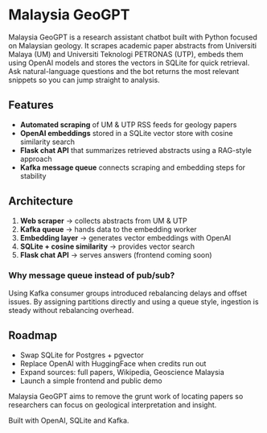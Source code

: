 # Malaysia GeoGPT

Malaysia GeoGPT is a research assistant chatbot built with Python focused on Malaysian geology. It scrapes academic paper abstracts from Universiti Malaya (UM) and Universiti Teknologi PETRONAS (UTP), embeds them using OpenAI models and stores the vectors in SQLite for quick retrieval. Ask natural-language questions and the bot returns the most relevant snippets so you can jump straight to analysis.

## Features
- **Automated scraping** of UM & UTP RSS feeds for geology papers
- **OpenAI embeddings** stored in a SQLite vector store with cosine similarity search
- **Flask chat API** that summarizes retrieved abstracts using a RAG-style approach
- **Kafka message queue** connects scraping and embedding steps for stability

## Architecture
1. **Web scraper** → collects abstracts from UM & UTP
2. **Kafka queue** → hands data to the embedding worker
3. **Embedding layer** → generates vector embeddings with OpenAI
4. **SQLite + cosine similarity** → provides vector search
5. **Flask chat API** → serves answers (frontend coming soon)

### Why message queue instead of pub/sub?
Using Kafka consumer groups introduced rebalancing delays and offset issues. By assigning partitions directly and using a queue style, ingestion is steady without rebalancing overhead.

## Roadmap
- Swap SQLite for Postgres + pgvector
- Replace OpenAI with HuggingFace when credits run out
- Expand sources: full papers, Wikipedia, Geoscience Malaysia
- Launch a simple frontend and public demo

Malaysia GeoGPT aims to remove the grunt work of locating papers so researchers can focus on geological interpretation and insight.


Built with OpenAI, SQLite and Kafka.

